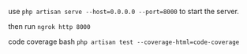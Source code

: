 use `php artisan serve --host=0.0.0.0 --port=8000` to start the server.

then run `ngrok http 8000`

code coverage bash `php artisan test --coverage-html=code-coverage`
